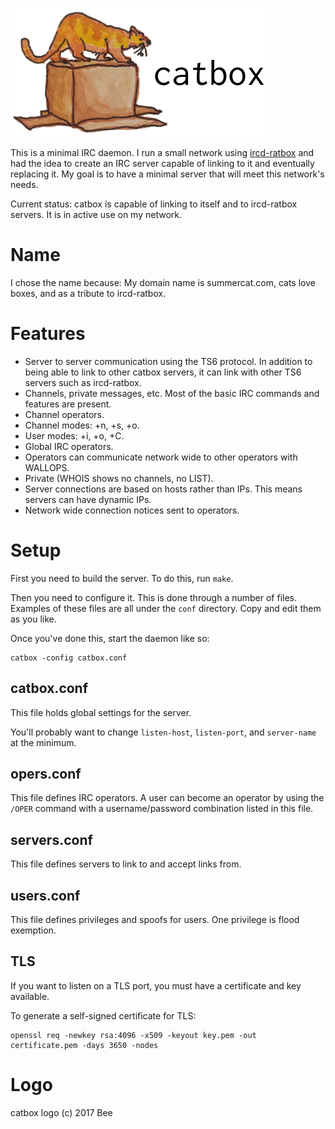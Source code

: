 ![catbox](images/catbox-with-text.png)

This is a minimal IRC daemon. I run a small network using
[ircd-ratbox](http://ratbox.org/) and had the idea to create an IRC server
capable of linking to it and eventually replacing it. My goal is to have a
minimal server that will meet this network's needs.

Current status: catbox is capable of linking to itself and to ircd-ratbox
servers. It is in active use on my network.


# Name
I chose the name because: My domain name is summercat.com, cats love boxes,
and as a tribute to ircd-ratbox.


# Features

  * Server to server communication using the TS6 protocol. In addition to
    being able to link to other catbox servers, it can link with other
    TS6 servers such as ircd-ratbox.
  * Channels, private messages, etc. Most of the basic IRC commands and
    features are present.
  * Channel operators.
  * Channel modes: +n, +s, +o.
  * User modes: +i, +o, +C.
  * Global IRC operators.
  * Operators can communicate network wide to other operators with WALLOPS.
  * Private (WHOIS shows no channels, no LIST).
  * Server connections are based on hosts rather than IPs. This means
    servers can have dynamic IPs.
  * Network wide connection notices sent to operators.


# Setup
First you need to build the server. To do this, run `make`.

Then you need to configure it. This is done through a number of files.
Examples of these files are all under the `conf` directory. Copy and edit
them as you like.

Once you've done this, start the daemon like so:

    catbox -config catbox.conf


## catbox.conf
This file holds global settings for the server.

You'll probably want to change `listen-host`, `listen-port`, and
`server-name` at the minimum.


## opers.conf
This file defines IRC operators. A user can become an operator by using the
`/OPER` command with a username/password combination listed in this file.


## servers.conf
This file defines servers to link to and accept links from.


## users.conf
This file defines privileges and spoofs for users. One privilege is flood
exemption.


## TLS
If you want to listen on a TLS port, you must have a certificate and key
available.

To generate a self-signed certificate for TLS:

    openssl req -newkey rsa:4096 -x509 -keyout key.pem -out certificate.pem -days 3650 -nodes


# Logo
catbox logo (c) 2017 Bee
